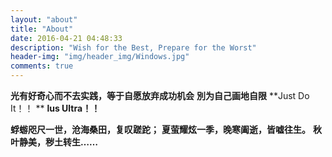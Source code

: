 ```yaml
---
layout: "about"
title: "About"
date: 2016-04-21 04:48:33
description: "Wish for the Best, Prepare for the Worst"
header-img: "img/header_img/Windows.jpg"
comments: true
---
```


**光有好奇心而不去实践，等于自愿放弃成功机会**
**別为自己画地自限**
**Just Do It！！ **
**lus Ultra！！**


**蜉蝣咫尺一世，沧海桑田，复叹蹉跎；**
**夏萤耀炫一季，晚寒阖逝，皆嘘往生。**
**秋叶静美，秽土转生……**
